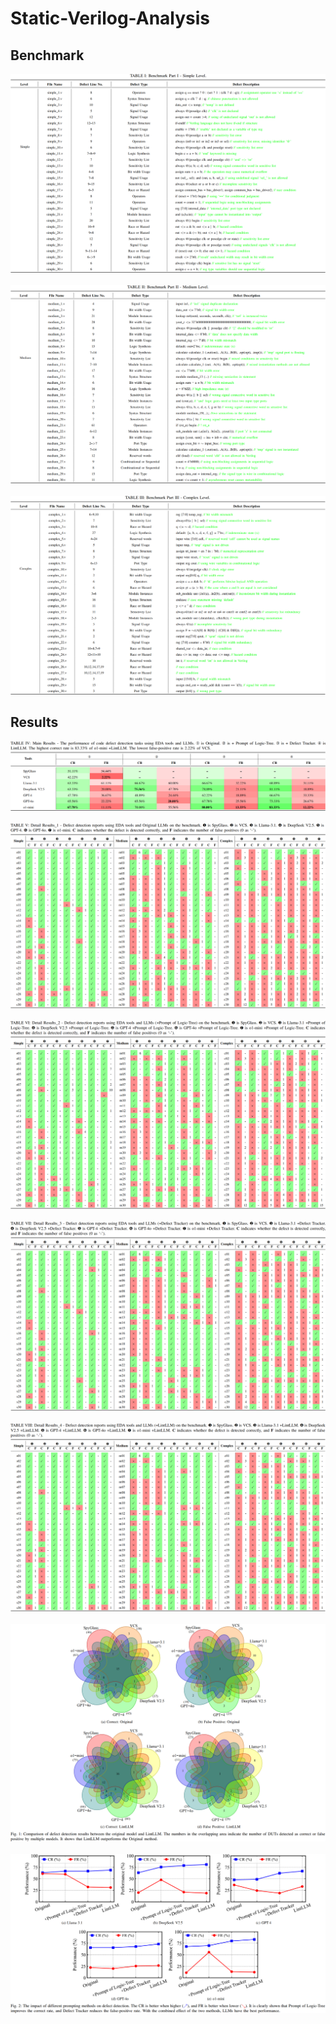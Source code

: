 # Static-Verilog-Analysis
## Benchmark
![1_Benchmark_Simple](Benchmark/1_Benchmark_Simple.png)
 <br /> <br />
![2_Benchmark_Medium](Benchmark/2_Benchmark_Medium.png)
 <br /> <br />
![3_Benchmark_Complex](Benchmark/3_Benchmark_Complex.png)
## Results
![1_MainResults](Experiment_Results/1_MainResults.png)
 <br /> <br />
![2_DetailResults_1](Experiment_Results/2_DetailResults_1.png)
 <br /> <br />
![3_DetailResults_2](Experiment_Results/3_DetailResults_2.png)
 <br /> <br />
![4_DetailResults_3](Experiment_Results/4_DetailResults_3.png)
 <br /> <br />
![5_DetailResults_4](Experiment_Results/5_DetailResults_4.png)
 <br /> <br />
![6_DetailResults_5](Experiment_Results/6_DetailResults_5.png)
 <br /> <br />
![7_DetailResults_6](Experiment_Results/7_DetailResults_6.png)
